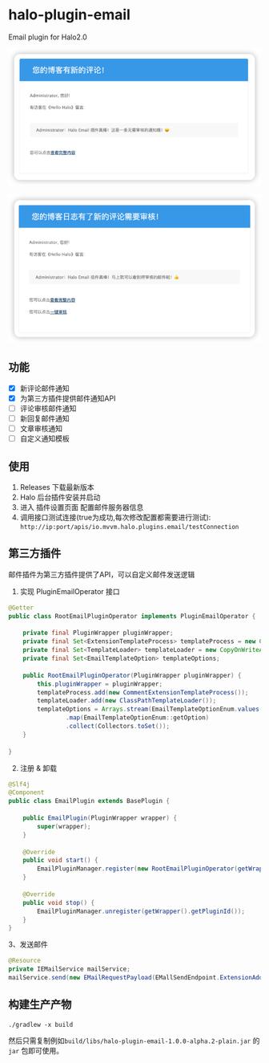 # halo-plugin-email

Email plugin for Halo2.0

![img.png](doc/images/无需审核模板.png)

![img.png](doc/images/需要审核模板.png)

## 功能

- [x] 新评论邮件通知
- [x] 为第三方插件提供邮件通知API
- [ ] 评论审核邮件通知
- [ ] 新回复邮件通知
- [ ] 文章审核通知
- [ ] 自定义通知模板

## 使用

1. Releases 下载最新版本
2. Halo 后台插件安装并启动
3. 进入 插件设置页面 配置邮件服务器信息
4. 调用接口测试连接(true为成功,每次修改配置都需要进行测试): `http://ip:port/apis/io.mvvm.halo.plugins.email/testConnection`

## 第三方插件

邮件插件为第三方插件提供了API，可以自定义邮件发送逻辑

1. 实现 PluginEmailOperator 接口

```java
@Getter
public class RootEmailPluginOperator implements PluginEmailOperator {

    private final PluginWrapper pluginWrapper;
    private final Set<ExtensionTemplateProcess> templateProcess = new CopyOnWriteArraySet<>();
    private final Set<TemplateLoader> templateLoader = new CopyOnWriteArraySet<>();
    private final Set<EmailTemplateOption> templateOptions;

    public RootEmailPluginOperator(PluginWrapper pluginWrapper) {
        this.pluginWrapper = pluginWrapper;
        templateProcess.add(new CommentExtensionTemplateProcess());
        templateLoader.add(new ClassPathTemplateLoader());
        templateOptions = Arrays.stream(EmailTemplateOptionEnum.values())
                .map(EmailTemplateOptionEnum::getOption)
                .collect(Collectors.toSet());
    }

}
```

2. 注册 & 卸载

```java
@Slf4j
@Component
public class EmailPlugin extends BasePlugin {

    public EmailPlugin(PluginWrapper wrapper) {
        super(wrapper);
    }

    @Override
    public void start() {
        EmailPluginManager.register(new RootEmailPluginOperator(getWrapper()));
    }

    @Override
    public void stop() {
        EmailPluginManager.unregister(getWrapper().getPluginId());
    }
}
```

3、发送邮件

```java
@Resource
private IEMailService mailService;
mailService.send(new EMailRequestPayload(EMallSendEndpoint.ExtensionAdd.name(), extension))
```

## 构建生产产物

```
./gradlew -x build
```

然后只需复制例如`build/libs/halo-plugin-email-1.0.0-alpha.2-plain.jar` 的 `jar` 包即可使用。